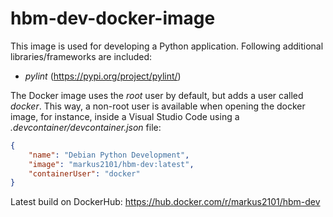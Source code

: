 # hbm-dev-docker-image
This image is used for developing a Python application. Following additional libraries/frameworks are included:  
- _pylint_ (https://pypi.org/project/pylint/)  

The Docker image uses the _root_ user by default, but adds a user called _docker_. This way, a non-root user is available when opening the docker image, for instance, inside a Visual Studio Code using a _.devcontainer/devcontainer.json_ file:
```json
{
	"name": "Debian Python Development",
	"image": "markus2101/hbm-dev:latest",
	"containerUser": "docker"
}
```  

Latest build on DockerHub: https://hub.docker.com/r/markus2101/hbm-dev
